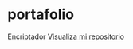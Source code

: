 # portafolio
Encriptador
<a href="https://github.com/EvaLoMe/portafolio/"> Visualiza mi repositorio </a>
